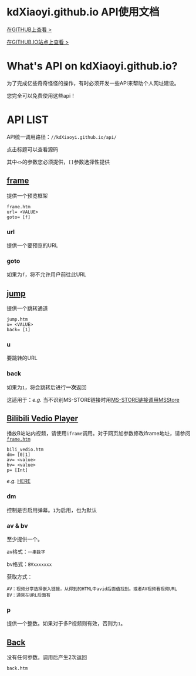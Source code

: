 # kdXiaoyi.github.io API使用文档
[在GITHUB上查看 >](https://github.com/kdXiaoyi/kdxiaoyi.github.io/blob/main/api/index.md#kdxiaoyigithubio-api%E4%BD%BF%E7%94%A8%E6%96%87%E6%A1%A3)

[在GITHUB.IO站点上查看 >](https://kdxiaoyi.github.io/api/jump.htm?u=//kdxiaoyi.github.io/api)
# What's API on kdXiaoyi.github.io?
为了完成亿些奇奇怪怪的操作，有时必须开发一些API来帮助个人网址建设。

您完全可以免费使用这些api！
# API LIST
API统一调用路径：`//kdXiaoyi.github.io/api/`

点击标题可以查看源码

其中`<>`的参数您必须提供，`[]`参数选择性提供
## [frame](https://github.com/kdXiaoyi/kdxiaoyi.github.io/blob/main/api/frame.htm)
提供一个预览框架
```
frame.htm
url= <VALUE>
goto= [f]
```
### url
提供一个要预览的URL
### goto 
如果为`f`，将不允许用户前往此URL
## [jump](https://github.com/kdXiaoyi/kdxiaoyi.github.io/blob/main/api/jump.htm)
提供一个跳转通道
```
jump.htm
u= <VALUE>
back= [1]
```
### u
要跳转的URL
### back
如果为`1`，将会跳转后进行**一次**返回

这适用于：*e.g.* 当不识别MS-STORE链接时用[MS-STORE链接调用MSStore](http://kdxiaoyi.github.io/api/jump.htm?back=1&u=ms-windows-store://pdp/?ProductId=9WZDNCRFHVN5)
## [Bilibili Vedio Player](https://github.com/kdXiaoyi/kdxiaoyi.github.io/blob/main/api/bili_vedio.htm)
播放B站站内视频，请使用`iframe`调用。对于网页加参数修改iframe地址，请参阅[`frame.htm`](https://github.com/kdXiaoyi/kdxiaoyi.github.io/blob/main/api/frame.htm)
```
bili_vedio.htm
dm= [0|1]
av= <value>
bv= <value>
p= [Int]
```
*e.g.* [HERE](//kdXiaoyi.github.io/api/bili_vedio.htm?dm=1&av=386414259&bv=BV1Ad4y1U7Ad&p=1)
### dm
控制是否启用弹幕。`1`为启用，也为默认
### av & bv
至少提供一个。

av格式：`一串数字`

bv格式：`BVxxxxxxx`

获取方式：
```
AV：视频分享选择嵌入链接，从得到的HTML中avid后面值找到。或者AV视频看视频URL
BV：通常在URL后面有
```
### p
提供一个整数。如果对于多P视频则有效，否则为`1`。
## [Back](https://github.com/kdXiaoyi/kdxiaoyi.github.io/blob/main/api/back.htm)
没有任何参数。调用后产生2次返回
```
back.htm
```
